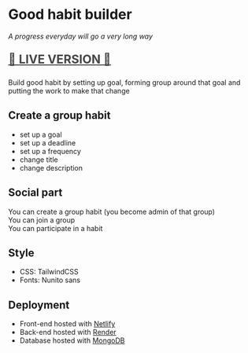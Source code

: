# Good habit builder
_A progress everyday will go a very long way_

<p style="font-size: 1.5rem; font-weight: bold; opacity: 0.8">
<a href="https://habit-builder.netlify.app">🚀 LIVE VERSION 🚀</a>
</p>

Build good habit by setting up goal, forming group around that goal and putting the work to make that change

<!-- 
TODO
- Display numbers of participant dynamically
- Detailed habits page
- Fix end date display
- Add join a habit -> Update a habit
- Same for group
- Make a search bar
-->

## Create a group habit
- set up a goal
- set up a deadline
- set up a frequency
- change title
- change description

## Social part
You can create a group habit (you become admin of that group)  
You can join a group  
You can participate  in a habit  

## Style
- CSS: TailwindCSS
- Fonts: Nunito sans

## Deployment
- Front-end hosted with [Netlify](https://habit-builder.netlify.app)
- Back-end hosted with [Render](https://habit-builder-server.onrender.com)
- Database hosted with [MongoDB](https://cloud.mongodb.com/)